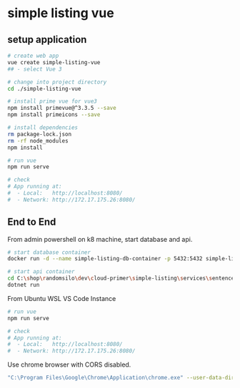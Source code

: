 # simple listing vue

## setup application

```bash
# create web app
vue create simple-listing-vue
## - select Vue 3

# change into project directory
cd ./simple-listing-vue

# install prime vue for vue3
npm install primevue@^3.3.5 --save
npm install primeicons --save

# install dependencies
rm package-lock.json
rm -rf node_modules
npm install

# run vue
npm run serve

# check
# App running at:
#  - Local:   http://localhost:8080/ 
#  - Network: http://172.17.175.26:8080/

```


## End to End

From admin powershell on k8 machine, start database and api.

```bash
# start database container
docker run -d --name simple-listing-db-container -p 5432:5432 simple-listing-db-image

# start api container
cd C:\shop\randomsilo\dev\cloud-primer\simple-listing\services\sentence\sentence.api
dotnet run
```

From Ubuntu WSL VS Code Instance 

```bash
# run vue
npm run serve

# check
# App running at:
#  - Local:   http://localhost:8080/ 
#  - Network: http://172.17.175.26:8080/
```

Use chrome browser with CORS disabled.

```bash
"C:\Program Files\Google\Chrome\Application\chrome.exe" --user-data-dir="C:/ChromeDevSession" --disable-web-security
```
